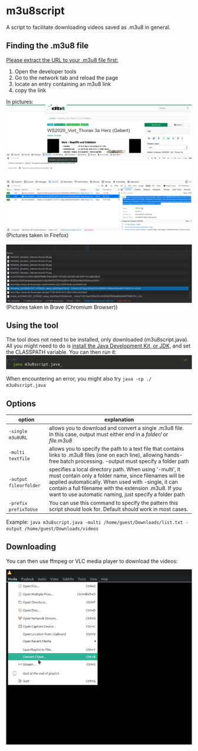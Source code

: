 # m3u8script
A script to facilitate downloading videos saved as .m3u8 in general.

## Finding the .m3u8 file
[Please extract the URL to your .m3u8 file first:](findm3u8.mp4)
1. Open the developer tools
2. Go to the network tab and reload the page
3. locate an entry containing an m3u8 link
4. copy the link

In pictures:
![](find1.png)
![](find2.png)
(Pictures taken in Firefox)
</br></br>
![](brave.png)
(Pictures taken in Brave (Chromium Browser))

## Using the tool
The tool does not need to be installed, only downloaded (m3u8script.java). All you might need to do is [install the Java Development Kit, or JDK,](https://www.oracle.com/de/java/technologies/javase-jdk15-downloads.html) and set the CLASSPATH variable.
You can then run it:
![java m3u8script.java](cli.jpg)

When encountering an error, you might also try 
`java -cp ./ m3u8script.java`

## Options
|option|explanation|
|----|----|
|`-single m3u8URL`| allows you to download and convert a single .m3u8 file. In this case, output must either end in a *folder/* or *file.m3u8*|
|`-multi textfile`| allows you to specify the path to a text file that contains links to .m3u8 files (one on each line), allowing hands-free batch processing. -output must specify a folder path|
|`-output fileorfolder`| specifies a local directory path. When using ’-multi’, it must contain only a folder name, since filenames will be applied automatically. When used with -single, it can contain a full filename with the extension .m3u8. If you want to use automatic naming, just specify a folder path|
|`-prefix prefixToUse`| You can use this command to specify the pattern this script should look for. Default should work in most cases. |

Example: `java m3u8script.java -multi /home/guest/Downloads/list.txt -output /home/guest/Downloads/videos`

## Downloading
You can then use ffmpeg or VLC media player to download the videos:

![vlc](vlc.png)
